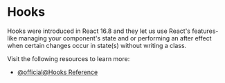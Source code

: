 # Hooks

Hooks were introduced in React 16.8 and they let us use React's features-like managing your component's state and or performing an after effect when certain changes occur in state(s) without writing a class.

Visit the following resources to learn more:

- [@official@Hooks Reference](https://react.dev/reference/react)
